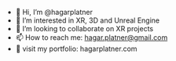 - 👋 Hi, I’m @hagarplatner
- 👀 I’m interested in XR, 3D and Unreal Engine
- 💞️ I’m looking to collaborate on XR projects
- 📫 How to reach me: hagar.platner@gmail.com
- 🏰 visit my portfolio: hagarplatner.com

<!---
hagarplatner/hagarplatner is a ✨ special ✨ repository because its `README.md` (this file) appears on your GitHub profile.
You can click the Preview link to take a look at your changes.
--->
